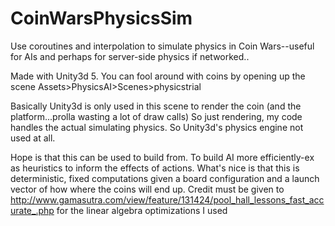 # CoinWarsPhysicsSim
Use coroutines and interpolation to simulate physics in Coin Wars--useful for AIs and perhaps for server-side physics if networked..

Made with Unity3d 5.
You can fool around with coins by opening up the scene Assets>PhysicsAI>Scenes>physicstrial

Basically Unity3d is only used in this scene to render the coin (and the platform...prolla wasting a lot of draw calls)
So just rendering, my code handles the actual simulating physics. So Unity3d's physics engine not used at all.

Hope is that this can be used to build from. To build AI more efficiently-ex as heuristics to inform the effects of actions. What's nice is that this is deterministic, fixed computations given a board configuration and a launch vector of how where the coins will end up.
Credit must be given to http://www.gamasutra.com/view/feature/131424/pool_hall_lessons_fast_accurate_.php for the linear algebra optimizations I used
